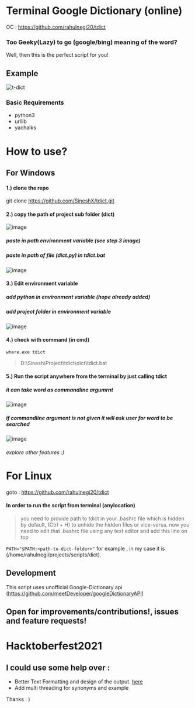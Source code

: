 # Terminal Google Dictionary (online)

OC : https://github.com/rahulnegi20/tdict

### Too Geeky(Lazy) to go (google/bing) meaning of the word?

Well, then this is the perfect script for you!

## Example

![t-dict](https://user-images.githubusercontent.com/48027382/136056588-3b66d661-7f1e-40c6-b018-a0c6d2bd2f81.png)

### Basic Requirements

* python3
* urllib
* yachalks


# How to use?

## For Windows

#### 1.) clone the repo

git clone https://github.com/SineshX/tdict.git
#### 2.) copy the path of project sub folder (dict)

![image](https://user-images.githubusercontent.com/48027382/136045502-7865539d-9543-4457-adb2-b3de76a1517c.png)

##### paste in path environment variable (see step 3 image)

##### paste in path of file (dict.py) in tdict.bat

![image](https://user-images.githubusercontent.com/48027382/136050307-8f4c3df2-0863-4eb5-9fd8-659a11e6ddb7.png)

#### 3.) Edit environment variable

##### add python in environment variable (hope already added)

##### add project folder in environment variable

![image](https://user-images.githubusercontent.com/48027382/136043016-6d7c4e01-d1df-4b2e-8c62-cad3f16e3215.png)

#### 4.) check with command  (in cmd)

```where.exe tdict```

> D:\Sinesh\Project\tdict\dict\tdict.bat

#### 5.) Run the script anywhere from the terminal by just calling tdict

##### it can take word as commandline argumrnt

![image](https://user-images.githubusercontent.com/48027382/136046030-b3c71b00-00be-4a26-80db-538a4db97502.png)

##### if commandline argument is not given it will ask user for word to be searched

![image](https://user-images.githubusercontent.com/48027382/136046407-1aec9c88-82d7-49ca-a801-868363f1c0b7.png)

###### explore other features :)


# For Linux
goto : https://github.com/rahulnegi20/tdict

#### In order to run the script from terminal (anylocation)

> you need to provide path to tdict in your .bashrc file which is hidden by default, (Ctrl + H) to unhide the hidden files or vice-versa. now you need to edit that .bashrc file using any text editor and add this line on top

`PATH="$PATH:<path-to-dict-folder>"`
for example , in my case it is <br>
(/home/rahulnegi/projects/scripts/dict).

## Development

This script uses unofficial Google-Dictionary api (https://github.com/meetDeveloper/googleDictionaryAPI)

## Open for improvements/contributions!, issues and feature requests!

# Hacktoberfest2021

## I could use some help over :

- Better Text Formatting and design of the output. [here](https://github.com/rahulnegi20/tdict/issues/1)
- Add multi threading for synonyms and example

Thanks : )
